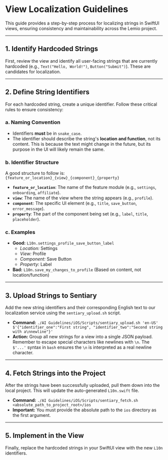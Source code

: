 # View Localization Guidelines

This guide provides a step-by-step process for localizing strings in SwiftUI views, ensuring consistency and maintainability across the Lemio project.

---

## 1. **Identify Hardcoded Strings**

First, review the view and identify all user-facing strings that are currently hardcoded (e.g., `Text("Hello, World!")`, `Button("Submit")`). These are candidates for localization.

---

## 2. **Define String Identifiers**

For each hardcoded string, create a unique identifier. Follow these critical rules to ensure consistency:

### a. Naming Convention
-   Identifiers **must** be in `snake_case`.
-   The identifier should describe the string's **location and function**, not its content. This is because the text might change in the future, but its purpose in the UI will likely remain the same.

### b. Identifier Structure
A good structure to follow is:
`{feature_or_location}_{view}_{component}_{property}`

-   **`feature_or_location`**: The name of the feature module (e.g., `settings`, `onboarding`, `affiliate`).
-   **`view`**: The name of the view where the string appears (e.g., `profile`).
-   **`component`**: The specific UI element (e.g., `title`, `save_button`, `error_message`).
-   **`property`**: The part of the component being set (e.g., `label`, `title`, `placeholder`).

### c. Examples
-   **Good:** `L10n.settings_profile_save_button_label`
    -   *Location:* Settings
    -   *View:* Profile
    -   *Component:* Save Button
    -   *Property:* Label
-   **Bad:** `L10n.save_my_changes_to_profile` (Based on content, not location/function)

---

## 3. **Upload Strings to Sentiary**

Add the new string identifiers and their corresponding English text to our localization service using the `sentiary_upload.sh` script.

-   **Command:** 
    `./AI Guidelines/iOS/Scripts/sentiary_upload.sh 'en-US' $'{"identifier_one":"First string", "identifier_two":"Second string with a\nnewline"}'`
-   **Action:** Group all new strings for a view into a single JSON payload. Remember to escape special characters like newlines with `\n`. The `$'...'` syntax in `bash` ensures the `\n` is interpreted as a real newline character.

---

## 4. **Fetch Strings into the Project**

After the strings have been successfully uploaded, pull them down into the local project. This will update the auto-generated `L10n.swift` file.

-   **Command:**
    `./AI Guidelines/iOS/Scripts/sentiary_fetch.sh <absolute_path_to_project_root>/ios`
-   **Important:** You must provide the absolute path to the `ios` directory as the first argument.

---

## 5. **Implement in the View**

Finally, replace the hardcoded strings in your SwiftUI view with the new `L10n` identifiers.

